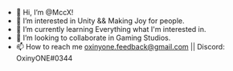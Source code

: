 - 👋 Hi, I’m @MccX!
- 👀 I’m interested in Unity && Making Joy for people.
- 🌱 I’m currently learning Everything what I'm interested in.
- 💞️ I’m looking to collaborate in Gaming Studios.
- 📫 How to reach me oxinyone.feedback@gmail.com || Discord: OxinyONE#0344

<!---
OxinyONE/OxinyONE is a ✨ special ✨ repository because its `README.md` (this file) appears on your GitHub profile.
You can click the Preview link to take a look at your changes.
--->
